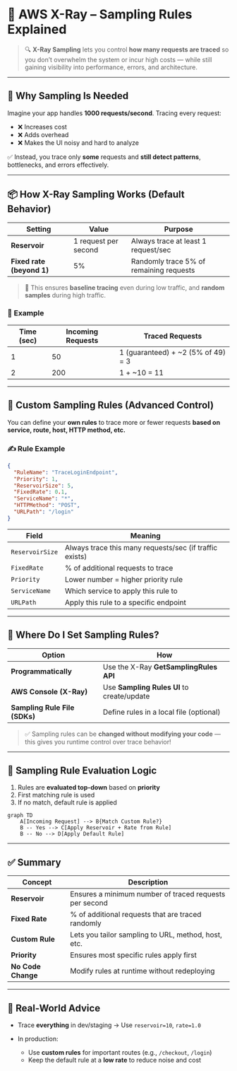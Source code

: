 # 🎯 **AWS X-Ray – Sampling Rules Explained**

> 🔍 **X-Ray Sampling** lets you control **how many requests are traced** so you don’t overwhelm the system or incur high costs — while still gaining visibility into performance, errors, and architecture.

---

## 🧠 **Why Sampling Is Needed**

Imagine your app handles **1000 requests/second**. Tracing every request:

- ❌ Increases cost
- ❌ Adds overhead
- ❌ Makes the UI noisy and hard to analyze

✅ Instead, you trace only **some** requests and **still detect patterns**, bottlenecks, and errors effectively.

---

## 📦 **How X-Ray Sampling Works (Default Behavior)**

| Setting                   | Value                | Purpose                                 |
| ------------------------- | -------------------- | --------------------------------------- |
| **Reservoir**             | 1 request per second | Always trace at least 1 request/sec     |
| **Fixed rate (beyond 1)** | 5%                   | Randomly trace 5% of remaining requests |

> 🧪 This ensures **baseline tracing** even during low traffic, and **random samples** during high traffic.

### 🔁 Example

| Time (sec) | Incoming Requests | Traced Requests                     |
| ---------- | ----------------- | ----------------------------------- |
| 1          | 50                | 1 (guaranteed) + \~2 (5% of 49) = 3 |
| 2          | 200               | 1 + \~10 = 11                       |

---

## 🔧 **Custom Sampling Rules (Advanced Control)**

You can define your **own rules** to trace more or fewer requests **based on service, route, host, HTTP method, etc.**

### ✍️ Rule Example

```json
{
  "RuleName": "TraceLoginEndpoint",
  "Priority": 1,
  "ReservoirSize": 5,
  "FixedRate": 0.1,
  "ServiceName": "*",
  "HTTPMethod": "POST",
  "URLPath": "/login"
}
```

| Field           | Meaning                                                 |
| --------------- | ------------------------------------------------------- |
| `ReservoirSize` | Always trace this many requests/sec (if traffic exists) |
| `FixedRate`     | % of additional requests to trace                       |
| `Priority`      | Lower number = higher priority rule                     |
| `ServiceName`   | Which service to apply this rule to                     |
| `URLPath`       | Apply this rule to a specific endpoint                  |

---

## 🧰 **Where Do I Set Sampling Rules?**

| Option                        | How                                        |
| ----------------------------- | ------------------------------------------ |
| **Programmatically**          | Use the X-Ray **GetSamplingRules API**     |
| **AWS Console (X-Ray)**       | Use **Sampling Rules UI** to create/update |
| **Sampling Rule File (SDKs)** | Define rules in a local file (optional)    |

> ✅ Sampling rules can be **changed without modifying your code** — this gives you runtime control over trace behavior!

---

## 🔐 **Sampling Rule Evaluation Logic**

1. Rules are **evaluated top-down** based on **priority**
2. First matching rule is used
3. If no match, default rule is applied

```mermaid
graph TD
    A[Incoming Request] --> B{Match Custom Rule?}
    B -- Yes --> C[Apply Reservoir + Rate from Rule]
    B -- No --> D[Apply Default Rule]
```

---

## ✅ **Summary**

| Concept            | Description                                            |
| ------------------ | ------------------------------------------------------ |
| **Reservoir**      | Ensures a minimum number of traced requests per second |
| **Fixed Rate**     | % of additional requests that are traced randomly      |
| **Custom Rule**    | Lets you tailor sampling to URL, method, host, etc.    |
| **Priority**       | Ensures most specific rules apply first                |
| **No Code Change** | Modify rules at runtime without redeploying            |

---

## 🧪 Real-World Advice

- Trace **everything** in dev/staging → Use `reservoir=10`, `rate=1.0`
- In production:

  - Use **custom rules** for important routes (e.g., `/checkout`, `/login`)
  - Keep the default rule at a **low rate** to reduce noise and cost
